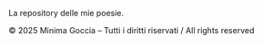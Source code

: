 La repository delle mie poesie.

© 2025 Minima Goccia – Tutti i diritti riservati / All rights reserved
